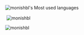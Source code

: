 ![monishbl's Most used languages](https://github-readme-stats.vercel.app/api/top-langs?username=monishbl&show_icons=true&count_private=true&theme=transparent)
<p>&nbsp;<img align="center" src="https://github-readme-stats.vercel.app/api?username=monishbl&show_icons=true&locale=en" alt="monishbl" /> </p>
<p><img align="center" src="https://github-readme-streak-stats.herokuapp.com/?user=monishbl&" alt="monishbl" /></p>
